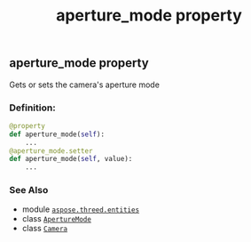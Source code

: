 ﻿---
title: aperture_mode property
second_title: Aspose.3D for Python via .NET API References
description: 
type: docs
weight: 100
url: /aspose.threed.entities/camera/aperture_mode/
is_root: false
---

## aperture_mode property


Gets or sets the camera's aperture mode
### Definition:
```python
@property
def aperture_mode(self):
    ...
@aperture_mode.setter
def aperture_mode(self, value):
    ...
```

### See Also
* module [`aspose.threed.entities`](../../)
* class [`ApertureMode`](/3d/python-net/aspose.threed.entities/aperturemode)
* class [`Camera`](/3d/python-net/aspose.threed.entities/camera)
